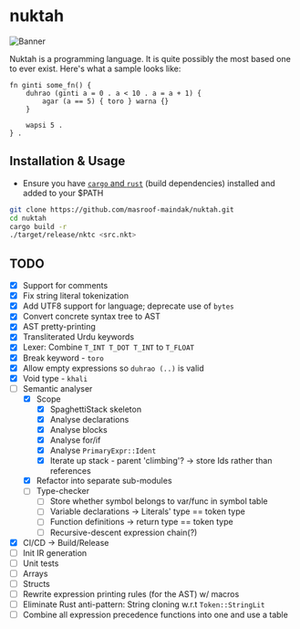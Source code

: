 # nuktah

![Banner](.github/assets/logo.svg)

Nuktah is a programming language. It is quite possibly the most based one to ever exist. Here's what a sample looks like:

```
fn ginti some_fn() {
	duhrao (ginti a = 0 . a < 10 . a = a + 1) {
		agar (a == 5) { toro } warna {}
	}

	wapsi 5 .
} .
```

## Installation & Usage

- Ensure you have [`cargo` and `rust`](https://www.rust-lang.org/tools/install) (build dependencies) installed and added to your $PATH

```bash
git clone https://github.com/masroof-maindak/nuktah.git
cd nuktah
cargo build -r
./target/release/nktc <src.nkt>
```

## TODO

- [x] Support for comments
- [x] Fix string literal tokenization
- [x] Add UTF8 support for language; deprecate use of `bytes`
- [x] Convert concrete syntax tree to AST
- [x] AST pretty-printing
- [x] Transliterated Urdu keywords
- [x] Lexer: Combine `T_INT T_DOT T_INT` to `T_FLOAT`
- [x] Break keyword - `toro`
- [x] Allow empty expressions so `duhrao (..)` is valid
- [x] Void type - `khali`
- [ ] Semantic analyser
	- [x] Scope
		- [x] SpaghettiStack skeleton
		- [x] Analyse declarations
		- [x] Analyse blocks
        - [x] Analyse for/if
		- [x] Analyse `PrimaryExpr::Ident`
		- [x] Iterate up stack - parent 'climbing'? -> store Ids rather than references
	- [x] Refactor into separate sub-modules
	- [ ] Type-checker
		- [ ] Store whether symbol belongs to var/func in symbol table
		- [ ] Variable declarations -> Literals' type == token type
		- [ ] Function definitions -> return type == token type
		- [ ] Recursive-descent expression chain(?)
- [x] CI/CD -> Build/Release
- [ ] Init IR generation
- [ ] Unit tests
- [ ] Arrays
- [ ] Structs
- [ ] Rewrite expression printing rules (for the AST) w/ macros
- [ ] Eliminate Rust anti-pattern: String cloning w.r.t `Token::StringLit`
- [ ] Combine all expression precedence functions into one and use a table
